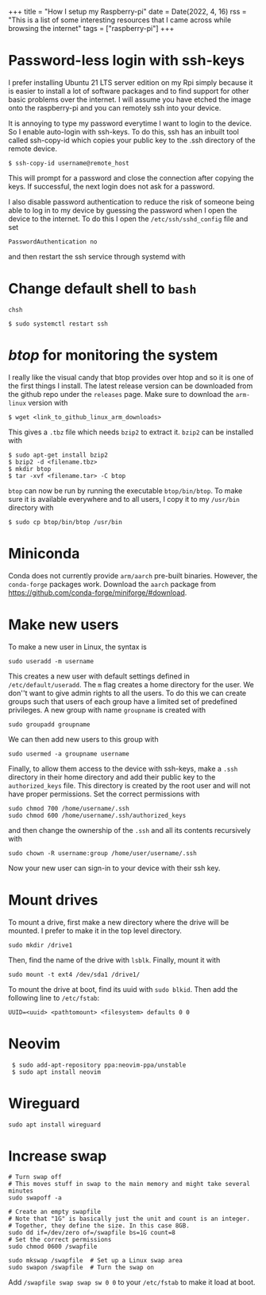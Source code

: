 +++
title = "How I setup my Raspberry-pi"
date = Date(2022, 4, 16)
rss = "This is a list of some interesting resources that I came across while browsing the internet"
tags = ["raspberry-pi"]
+++

# Password-less login with ssh-keys
I prefer installing Ubuntu 21 LTS server edition on my Rpi simply because it is
easier to install a lot of software packages and to find support for other
basic problems  over the internet. I will assume you have etched the image
onto the raspberry-pi and you can remotely ssh into your device.

It is annoying to type my password everytime I want to login to the device. So I enable auto-login with ssh-keys. To do
this, ssh has an inbuilt tool called ssh-copy-id which copies your public key to the .ssh directory of the remote
device.

```console
$ ssh-copy-id username@remote_host
```

This will prompt for a password and close the connection after copying the keys. If successful, the next login does not
ask for a password. 

I also disable password authentication to reduce the risk of someone being able to log in to my device by guessing
the password when I open the device to the internet. To do this I open the `/etc/ssh/sshd_config` file and set

```console
PasswordAuthentication no
```

and then restart the ssh service through systemd with 

# Change default shell to `bash`

```console
chsh
```

```console
$ sudo systemctl restart ssh
```

# *btop* for monitoring the system
I really like the visual candy that btop provides over htop and so it is one of the first things I install. 
The latest release version can be downloaded from the github repo under the `releases` page. Make sure to download the
`arm-linux` version with

```console
$ wget <link_to_github_linux_arm_downloads>
```
This gives a `.tbz` file which needs `bzip2` to extract it. `bzip2` can be installed with 
```console
$ sudo apt-get install bzip2
$ bzip2 -d <filename.tbz>
$ mkdir btop
$ tar -xvf <filename.tar> -C btop
```
`btop` can now be run by running the executable `btop/bin/btop`. To make sure it is available everywhere and to all
users, I copy it to my `/usr/bin` directory with 

```console
$ sudo cp btop/bin/btop /usr/bin
```

# Miniconda
Conda does not currently provide `arm/aarch` pre-built binaries. However, the `conda-forge` packages work. Download the
`aarch` package from <https://github.com/conda-forge/miniforge/#download>.

# Make new users
To make a new user in Linux, the syntax is 

```console
sudo useradd -m username
```
This creates a new user with default settings defined in `/etc/default/useradd`. The `m` flag creates a home directory for the user.
We don''t want to give admin rights to all the users. To do this we can create groups such that users
of each group have a limited set of predefined privileges.
A new group with name `groupname` is created with 
```console
sudo groupadd groupname
```
We can then add new users to this group with 
```console
sudo usermed -a groupname username
```
Finally, to allow them access to the device with ssh-keys, make a `.ssh` directory in their home
directory and add their public key to the `authorized_keys` file. This directory is created by the
root user and will not have proper permissions. Set the correct permissions with 

```console
sudo chmod 700 /home/username/.ssh
sudo chmod 600 /home/username/.ssh/authorized_keys
```
and then change the ownership of the `.ssh` and all its contents recursively with
```console
sudo chown -R username:group /home/user/username/.ssh
```
Now your new user can sign-in to your device with their ssh key.
# Mount drives
To mount a drive, first make a new directory where the drive will be mounted. I prefer to make it in the top level directory.
```console
sudo mkdir /drive1
```
Then, find the name of the drive with `lsblk`. 
Finally, mount it with
```console
sudo mount -t ext4 /dev/sda1 /drive1/
```
To mount the drive at boot, find its uuid with `sudo blkid`.
Then add the following line to `/etc/fstab`:
```console
UUID=<uuid> <pathtomount> <filesystem> defaults 0 0
```
# Neovim
```console
 $ sudo add-apt-repository ppa:neovim-ppa/unstable
 $ sudo apt install neovim
```


# Wireguard
```console
sudo apt install wireguard
```

# Increase swap
```console
# Turn swap off
# This moves stuff in swap to the main memory and might take several minutes
sudo swapoff -a

# Create an empty swapfile
# Note that "1G" is basically just the unit and count is an integer.
# Together, they define the size. In this case 8GB.
sudo dd if=/dev/zero of=/swapfile bs=1G count=8
# Set the correct permissions
sudo chmod 0600 /swapfile

sudo mkswap /swapfile  # Set up a Linux swap area
sudo swapon /swapfile  # Turn the swap on
```

Add `/swapfile swap swap sw 0 0` to your `/etc/fstab` to make it load at boot.


